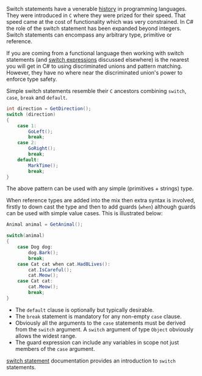 Switch statements have a venerable [history][wiki-switch] in programming languages. They were introduced in `C` where they were prized for their speed. That speed came at the cost of functionality which was very constrained. In C# the role of the switch statement has been expanded beyond integers. Switch statements can encompass any arbitrary type, primitive or reference.

If you are coming from a functional language then working with switch statements (and [switch expressions][switch-expression] discussed elsewhere) is the nearest you will get in C# to using discriminated unions and pattern matching. However, they have no where near the discriminated union's power to enforce type safety.

Simple switch statements resemble their `C` ancestors combining `switch`, `case`, `break` and `default`.

```csharp
int direction = GetDirection();
switch (direction)
{
    case 1:
        GoLeft();
        break;
    case 2:
        GoRight();
        break;
    default:
        MarkTime();
        break;
}
```

The above pattern can be used with any simple (primitives + strings) type.

When reference types are added into the mix then extra syntax is involved, firstly to down cast the type and then to add guards (`when`) although guards can be used with simple value cases. This is illustrated below:

```csharp
Animal animal = GetAnimal();

switch(animal)
{
    case Dog dog:
        dog.Bark();
        break;
    case Cat cat when cat.Had8Lives():
        cat.IsCareful();
        cat.Meow();
    case Cat cat:
        cat.Meow();
        break;
}
```

- The `default` clause is optionally but typically desirable.
- The `break` statement is mandatory for any non-empty `case` clause.
- Obviously all the arguments to the `case` statements must be derived from the `switch` argument. A `switch` argument of type `Object` obviously allows the widest range.
- The guard expression can include any variables in scope not just members of the `case` argument.

[switch statement][switch-statement] documentation provides an introduction to `switch` statements.

[wiki-switch]: https://en.wikipedia.org/wiki/Switch_statement
[switch-statement]: https://docs.microsoft.com/en-us/dotnet/csharp/language-reference/keywords/switch
[switch-expression]: https://docs.microsoft.com/en-us/dotnet/csharp/language-reference/operators/switch-expression#basic-example
